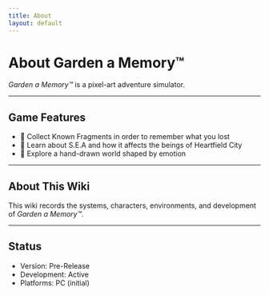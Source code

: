 ```yaml
---
title: About
layout: default
---
```


# About Garden a Memory™️

*Garden a Memory™️* is a pixel-art adventure simulator.

---

## Game Features

- 🌱 Collect Known Fragments in order to remember what you lost
- 🧠 Learn about S.E.A and how it affects the beings of Heartfield City
- 🎨 Explore a hand-drawn world shaped by emotion
---

## About This Wiki

This wiki records the systems, characters, environments, and development of *Garden a Memory™️*. 

---

## Status

- Version: Pre-Release  
- Development: Active  
- Platforms: PC (initial)
